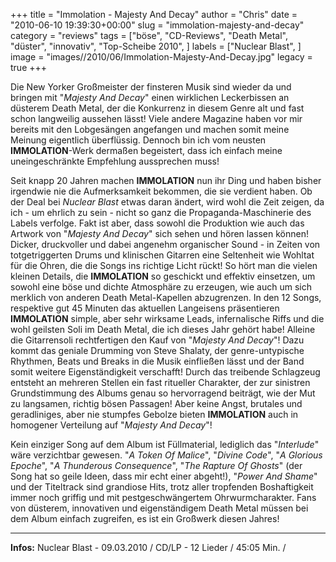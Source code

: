 +++
title = "Immolation - Majesty And Decay"
author = "Chris"
date = "2010-06-10 19:39:30+00:00"
slug = "immolation-majesty-and-decay"
category = "reviews"
tags = ["böse", "CD-Reviews", "Death Metal", "düster", "innovativ", "Top-Scheibe 2010", ]
labels = ["Nuclear Blast", ]
image = "images//2010/06/Immolation-Majesty-And-Decay.jpg"
legacy = true
+++

Die New Yorker Großmeister der finsteren Musik sind wieder da und bringen mit "_Majesty And Decay_" einen wirklichen Leckerbissen an düsterem Death Metal, der die Konkurrenz in diesem Genre alt und fast schon langweilig aussehen lässt! Viele andere Magazine haben vor mir bereits mit den Lobgesängen angefangen und machen somit meine Meinung eigentlich überflüssig. Dennoch bin ich vom neusten **IMMOLATION**-Werk dermaßen begeistert, dass ich einfach meine uneingeschränkte Empfehlung aussprechen muss!

Seit knapp 20 Jahren machen **IMMOLATION** nun ihr Ding und haben bisher irgendwie nie die Aufmerksamkeit bekommen, die sie verdient haben. Ob der Deal bei _Nuclear Blast_ etwas daran ändert, wird wohl die Zeit zeigen, da ich - um ehrlich zu sein - nicht so ganz die Propaganda-Maschinerie des Labels verfolge. Fakt ist aber, dass sowohl die Produktion wie auch das Artwork von "_Majesty And Decay_" sich sehen und hören lassen können! Dicker, druckvoller und dabei angenehm organischer Sound - in Zeiten von totgetriggerten Drums und klinischen Gitarren eine Seltenheit wie Wohltat für die Ohren, die die Songs ins richtige Licht rückt! So hört man die vielen kleinen Details, die **IMMOLATION** so geschickt und effektiv einsetzen, um sowohl eine böse und dichte Atmosphäre zu erzeugen, wie auch um sich merklich von anderen Death Metal-Kapellen abzugrenzen. In den 12 Songs, respektive gut 45 Minuten das aktuellen Langeisens präsentieren **IMMOLATION** simple, aber sehr wirksame Leads, infernalische Riffs und die wohl geilsten Soli im Death Metal, die ich dieses Jahr gehört habe! Alleine die Gitarrensoli rechtfertigen den Kauf von "_Majesty And Decay_"!
Dazu kommt das geniale Drumming von Steve Shalaty, der genre-untypische Rhythmen, Beats und Breaks in die Musik einfließen lässt und der Band somit weitere Eigenständigkeit verschafft! Durch das treibende Schlagzeug entsteht an mehreren Stellen ein fast ritueller Charakter, der zur sinistren Grundstimmung des Albums genau so hervorragend beiträgt, wie der Mut zu langsamen, richtig bösen Passagen! Aber keine Angst, brutales und geradliniges, aber nie stumpfes Gebolze bieten **IMMOLATION** auch in homogener Verteilung auf "_Majesty And Decay_"!

Kein einziger Song auf dem Album ist Füllmaterial, lediglich das "_Interlude_" wäre verzichtbar gewesen. "_A Token Of Malice_", "_Divine Code_", "_A Glorious Epoche_", "_A Thunderous Consequence_", "_The Rapture Of Ghosts_" (der Song hat so geile Ideen, dass mir echt einer abgeht!), "_Power And Shame_" und der Titeltrack sind grandiose Hits, trotz aller tropfenden Boshaftigkeit immer noch griffig und mit pestgeschwängertem Ohrwurmcharakter. Fans von düsterem, innovativen und eigenständigem Death Metal müssen bei dem Album einfach zugreifen, es ist ein Großwerk diesen Jahres!





---
**Infos:**
Nuclear Blast - 09.03.2010 / 
CD/LP - 12 Lieder / 45:05 Min. / 
